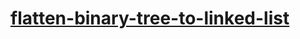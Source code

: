 # [flatten-binary-tree-to-linked-list](https://leetcode-cn.com/problems/flatten-binary-tree-to-linked-list)
